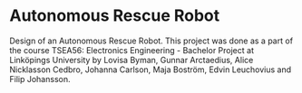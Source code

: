 # Autonomous Rescue Robot
Design of an Autonomous Rescue Robot. This project was done as a part of the course TSEA56: Electronics Engineering - Bachelor Project at Linköpings University by Lovisa Byman, Gunnar Arctaedius, Alice Nicklasson Cedbro, Johanna Carlson, Maja Boström, Edvin Leuchovius and Filip Johansson.
